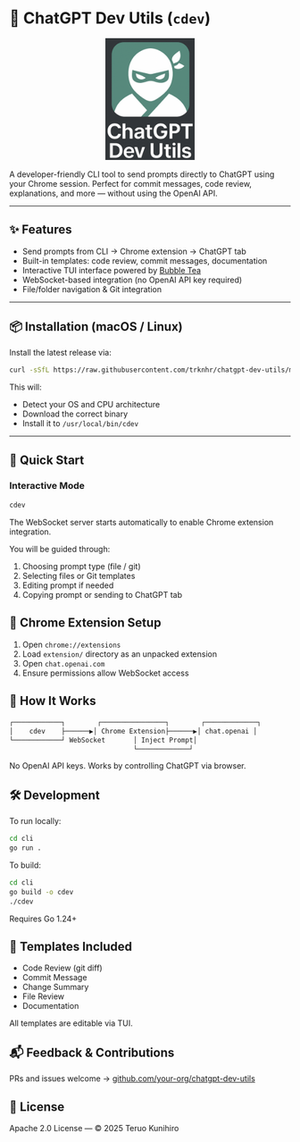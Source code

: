 # 🧠 ChatGPT Dev Utils (`cdev`)

<p align="center">
  <img src="img/image.png" alt="ChatGPT Dev Utils Icon" width="160" />
</p>

A developer-friendly CLI tool to send prompts directly to ChatGPT using your Chrome session. Perfect for commit messages, code review, explanations, and more — without using the OpenAI API.

---

## ✨ Features

- Send prompts from CLI → Chrome extension → ChatGPT tab
- Built-in templates: code review, commit messages, documentation
- Interactive TUI interface powered by [Bubble Tea](https://github.com/charmbracelet/bubbletea)
- WebSocket-based integration (no OpenAI API key required)
- File/folder navigation & Git integration

---

## 📦 Installation (macOS / Linux)

Install the latest release via:

```bash
curl -sSfL https://raw.githubusercontent.com/trknhr/chatgpt-dev-utils/main/install.sh | sh
```

This will:
- Detect your OS and CPU architecture
- Download the correct binary
- Install it to `/usr/local/bin/cdev`

---

## 🚀 Quick Start

### Interactive Mode

```bash
cdev
```

The WebSocket server starts automatically to enable Chrome extension integration.

You will be guided through:

1. Choosing prompt type (file / git)
2. Selecting files or Git templates
3. Editing prompt if needed
4. Copying prompt or sending to ChatGPT tab


## 🔌 Chrome Extension Setup

1. Open `chrome://extensions`
2. Load `extension/` directory as an unpacked extension
3. Open `chat.openai.com`
4. Ensure permissions allow WebSocket access


## 🧠 How It Works

```
┌────────────┐        ┌────────────────┐        ┌─────────────┐
│    cdev    ├──────▶│ Chrome Extension├──────▶│ chat.openai │
└────────────┘ WebSocket       │ Inject Prompt│
                               └─────────────┘
```

No OpenAI API keys. Works by controlling ChatGPT via browser.


## 🛠 Development

To run locally:

```bash
cd cli
go run .
```

To build:

```bash
cd cli
go build -o cdev
./cdev
```

Requires Go 1.24+

## 🧩 Templates Included

- Code Review (git diff)
- Commit Message
- Change Summary
- File Review
- Documentation

All templates are editable via TUI.

## 📬 Feedback & Contributions

PRs and issues welcome → [github.com/your-org/chatgpt-dev-utils](https://github.com/your-org/chatgpt-dev-utils)

## 📄 License

Apache 2.0 License — © 2025 Teruo Kunihiro

